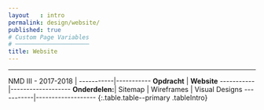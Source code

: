 ```yaml
---
layout   : intro
permalink: design/website/
published: true
# Custom Page Variables
# ─────────────────────
title: Website
---
```

***

NMD III - 2017-2018    |
-----------|-----------
__Opdracht__   | __Website__
-----------|-------------------
__Onderdelen:__| Sitemap
           | Wireframes
           | Visual Designs
-----------|-------------------
{:.table.table--primary .tableIntro}